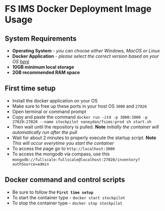 # FS IMS Docker Deployment Image Usage

## System Requirements
- **Operating System** - *you can choose either Windows, MacOS or Linux*
- **Docker Application** - *please select the correct version based on your OS [here](https://www.docker.com/)*
- **10GB minimum local storage**
- **2GB recommended RAM space**

## First time setup
- Install the docker application on your OS
- Make sure to free up these ports in your host OS `3000` and `27020`
- Open terminal or command prompt
- Copy and paste the command `docker run -itd -p 3000:3000 -p 27020:27020 --name stockpilot naneydon/fsims:prod sh start.sh`
- Then wait until the repository is pulled. **Note** *initially the container will automatically run after the pull*
- Wait for about 2 minutes to properly execute the startup script. **Note** *This will occur everytime you start the container*
- To access the page go to `http://localhost:3000`
- To access the mongodb via compass, use this `mongodb://fullscale:fullscale@localhost:27020/inventory?authSource=admin`

## Docker command and control scripts
- Be sure to follow the **`First time setup`**
- To start the container type - `docker start stockpilot`
- To stop the container type - `docker stop stockpilot`
